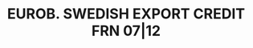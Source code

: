 ---
layout: asset
title: EUROB. SWEDISH EXPORT CREDIT FRN 07|12                      
isin: XS0442602396
---
